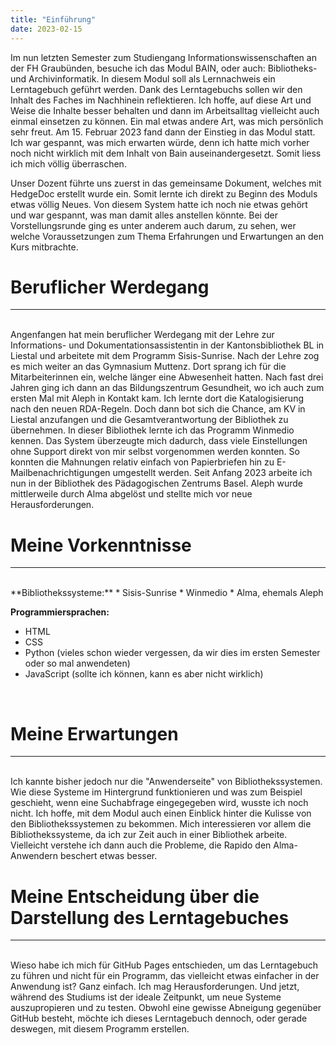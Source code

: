 ```yaml
---
title: "Einführung"
date: 2023-02-15
---
```


Im nun letzten Semester zum Studiengang Informationswissenschaften an der FH Graubünden, besuche ich das Modul BAIN, oder auch: Bibliotheks- und Archivinformatik.
In diesem Modul soll als Lernnachweis ein Lerntagebuch geführt werden. Dank des Lerntagebuchs sollen wir den Inhalt des Faches im Nachhinein reflektieren. Ich hoffe,
auf diese Art und Weise die Inhalte besser behalten und dann im Arbeitsalltag vielleicht auch einmal einsetzen zu können.
Ein mal etwas andere Art, was mich persönlich sehr freut. 
Am 15. Februar 2023 fand dann der Einstieg in das Modul statt. Ich war gespannt, was mich erwarten würde, denn ich hatte mich vorher noch nicht wirklich mit dem Inhalt
von Bain auseinandergesetzt. Somit liess ich mich völlig überraschen.

Unser Dozent führte uns zuerst in das gemeinsame Dokument, welches mit HedgeDoc erstellt wurde ein. Somit lernte ich direkt zu Beginn des Moduls etwas völlig Neues.
Von diesem System hatte ich noch nie etwas gehört und war gespannt, was man damit alles anstellen könnte.
Bei der Vorstellungsrunde ging es unter anderem auch darum, zu sehen, wer welche Voraussetzungen zum Thema Erfahrungen und Erwartungen an den Kurs mitbrachte.
<br>

# Beruflicher Werdegang
---
<br>
Angenfangen hat mein beruflicher Werdegang mit der Lehre zur Informations- und Dokumentationsassistentin in der Kantonsbibliothek BL in Liestal und arbeitete mit
dem Programm Sisis-Sunrise. 
Nach der Lehre zog es mich weiter an das Gymnasium Muttenz. Dort sprang ich für die Mitarbeiterinnen ein, welche länger eine Abwesenheit hatten.
Nach fast drei Jahren ging ich dann an das Bildungszentrum Gesundheit, wo ich auch zum ersten Mal mit Aleph in Kontakt kam. Ich lernte dort die Katalogisierung nach
den neuen RDA-Regeln. 
Doch dann bot sich die Chance, am KV in Liestal anzufangen und die Gesamtverantwortung der Bibliothek zu übernehmen. In dieser Bibliothek lernte ich das Programm 
Winmedio kennen. Das System überzeugte mich dadurch, dass viele Einstellungen ohne Support direkt von mir selbst vorgenommen werden konnten. So konnten die Mahnungen 
relativ einfach von Papierbriefen hin zu E-Mailbenachrichtigungen umgestellt werden.
Seit Anfang 2023 arbeite ich nun in der Bibliothek des Pädagogischen Zentrums Basel. Aleph wurde mittlerweile durch Alma abgelöst und stellte mich vor neue 
Herausforderungen.
<br> 

# Meine Vorkenntnisse
---  
<br>
**Bibliothekssysteme:**
* Sisis-Sunrise
* Winmedio
* Alma, ehemals Aleph
  
  
**Programmiersprachen:**
* HTML
* CSS
* Python (vieles schon wieder vergessen, da wir dies im ersten Semester oder so mal anwendeten)
* JavaScript (sollte ich können, kann es aber nicht wirklich)
<br> 

# Meine Erwartungen
---  
<br>
Ich kannte bisher jedoch nur die "Anwenderseite" von Bibliothekssystemen. 
Wie diese Systeme im Hintergrund funktionieren und was zum Beispiel geschieht, wenn eine Suchabfrage eingegegeben wird, wusste ich noch nicht.
Ich hoffe, mit dem Modul auch einen Einblick hinter die Kulisse von den Bibliothekssystemen zu bekommen. Mich interessieren vor allem die Bibliothekssysteme, 
da ich zur Zeit auch in einer Bibliothek arbeite. Vielleicht verstehe ich dann auch die Probleme, die Rapido den Alma-Anwendern beschert etwas besser.
<br>  
  
# Meine Entscheidung über die Darstellung des Lerntagebuches  
---  
<br>
Wieso habe ich mich für GitHub Pages entschieden, um das Lerntagebuch zu führen und nicht für ein Programm, das vielleicht etwas einfacher in der Anwendung ist?
Ganz einfach. Ich mag Herausforderungen. Und jetzt, während des Studiums ist der ideale Zeitpunkt, um neue Systeme auszupropieren und zu testen. Obwohl eine 
gewisse Abneigung gegenüber GitHub besteht, möchte ich dieses Lerntagebuch dennoch, oder gerade deswegen, mit diesem Programm erstellen.
